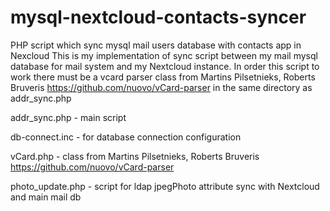 # mysql-nextcloud-contacts-syncer
PHP script which sync mysql mail users database with contacts app in Nexcloud
This is my implementation of sync script between my mail mysql database for mail system and my Nextcloud instance.
In order this script to work there must be a vcard parser class from Martins Pilsetnieks, Roberts Bruveris 
https://github.com/nuovo/vCard-parser in the same directory as addr_sync.php

addr_sync.php - main script

db-connect.inc - for database connection configuration

vCard.php - class from Martins Pilsetnieks, Roberts Bruveris https://github.com/nuovo/vCard-parser

photo_update.php - script for ldap jpegPhoto attribute sync with Nextcloud and main mail db

